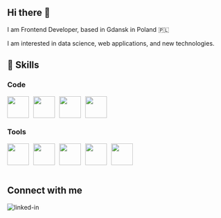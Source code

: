 <style>
  .icon-container {
    display: flex;
    gap: 10px; /* Margines między ikonami */
    align-items: center; /* Centralizacja wertykalna */
  }

  .icon-container img {
    width: 50px; /* Dostosuj szerokość ikon do potrzeb */
    height: auto; /* Automatyczne dostosowanie wysokości */
  }
</style>

<h2>Hi there 👋 </h2>

I am Frontend Developer, based in Gdansk in Poland 🇵🇱

I am interested in data science, web applications, and new technologies.

<h2>💪 Skills </h2>
<h3>Code</h3>
<div class="icon-container">
  <img src="https://camo.githubusercontent.com/25caf37c80ad19ff23ec96a855c2cebcca7c985a30f1c72a6516b0ac334c6b51/68747470733a2f2f696d672e736869656c64732e696f2f62616467652f436f64652d52656163742d696e666f726d6174696f6e616c3f7374796c653d666c6174266c6f676f3d726561637426636f6c6f723d363144414642">
  <img src="https://camo.githubusercontent.com/4bb5d251c475790f5afd0fcddc514d8d960683b3c97c842f77f1ce1e04104647/68747470733a2f2f696d672e736869656c64732e696f2f62616467652f436f64652d547970655363726970742d696e666f726d6174696f6e616c3f7374796c653d666c6174266c6f676f3d5479706553637269707426636f6c6f723d316533373939">
  <img src="https://camo.githubusercontent.com/25caf37c80ad19ff23ec96a855c2cebcca7c985a30f1c72a6516b0ac334c6b51/68747470733a2f2f696d672e736869656c64732e696f2f62616467652f436f64652d52656163742d696e666f726d6174696f6e616c3f7374796c653d666c6174266c6f676f3d726561637426636f6c6f723d363144414642">
  <img src="https://camo.githubusercontent.com/29b93468492d51e795d5c4b9f43838f7e8d2de7885fd851c5fd7250ef90f0b5f/68747470733a2f2f696d672e736869656c64732e696f2f62616467652f436f64652d4e6578742d696e666f726d6174696f6e616c3f7374796c653d666c6174266c6f676f3d4e657874646f746a7326636f6c6f723d666666666666">
</div>
<h3>Tools</h3>
<div class="icon-container">
  <img src="https://camo.githubusercontent.com/6184200a6f1d7ac8a2d33bbcf8dc7c78cd1c9d2aafcf1a6383acd3415e08c0b4/68747470733a2f2f696d672e736869656c64732e696f2f62616467652f546f6f6c732d4c696e75782d696e666f726d6174696f6e616c3f7374796c653d666c6174266c6f676f3d4c696e757826636f6c6f723d646364646531">
  <img src="https://camo.githubusercontent.com/1b4904851daa9701dbab886bfa98b80d22255f7da987625882b1bbd0ca9d5f50/68747470733a2f2f696d672e736869656c64732e696f2f62616467652f546f6f6c732d4d7953514c2d696e666f726d6174696f6e616c3f7374796c653d666c6174266c6f676f3d4d7953514c26636f6c6f723d303064326433">
  <img src="https://camo.githubusercontent.com/a7b893ab9aa2271afee67387ab18fb8ed570cdf33ec5dcb8f497e5c560f22a5f/68747470733a2f2f696d672e736869656c64732e696f2f62616467652f546f6f6c732d506f737467726553514c2d696e666f726d6174696f6e616c3f7374796c653d666c6174266c6f676f3d506f737467726573716c26636f6c6f723d313537324236">
  <img src="https://img.shields.io/badge/Tools-MongoDB-green">
  <img src="https://camo.githubusercontent.com/881c1f269b575c9ea418a3628b54f0d88e1c9444979e3ecf56478949d173688d/68747470733a2f2f696d672e736869656c64732e696f2f62616467652f546f6f6c732d4669676d612d696e666f726d6174696f6e616c3f7374796c653d666c6174266c6f676f3d4669676d6126636f6c6f723d316533373939">
</div><br>
<h2>Connect with me</h2>
<a href="https://www.linkedin.com/in/rafał-arnista-8333341b4"><img align="left" alt="linked-in" src="https://img.shields.io/badge/linkedin-%230077B5.svg?&style=for-the-badge&logo=linkedin&logoColor=white"</a>
